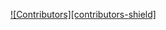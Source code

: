 [![Contributors][contributors-shield]][contributors-url]

[contributors-sheild]: https://img.shields.io/github/contributors/othneildrew/Best-README-Template.svg?style=for-the-badge
[contributors-url]: https://github.com/j-w-s/CSC-132-Final-Project/pulse
